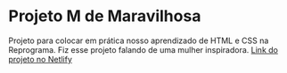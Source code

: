 # Projeto M de Maravilhosa
Projeto para colocar em prática nosso aprendizado de HTML e CSS na Reprograma. Fiz esse projeto falando de uma mulher inspiradora. 
[Link do projeto no Netlify](https://super-aluna-reprograma.netlify.app/)
